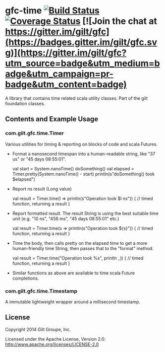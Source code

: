 # gfc-time [![Build Status](https://travis-ci.org/gilt/gfc-time.svg?branch=master)](https://travis-ci.org/gilt/gfc-time) [![Coverage Status](https://coveralls.io/repos/gilt/gfc-time/badge.svg?branch=master&service=github)](https://coveralls.io/github/gilt/gfc-time?branch=master) [![Join the chat at https://gitter.im/gilt/gfc](https://badges.gitter.im/gilt/gfc.svg)](https://gitter.im/gilt/gfc?utm_source=badge&utm_medium=badge&utm_campaign=pr-badge&utm_content=badge)


A library that contains time related scala utility classes. Part of the gilt foundation classes.

## Contents and Example Usage

### com.gilt.gfc.time.Timer

Various utilities for timing & reporting on blocks of code and scala Futures.

* Format a nanosecond timespan into a human-readable string, like "37 us" or "45 days 08:55:01".

    val start = System.nanoTime()
    doSomething()
    val elapsed = Timer.pretty(System.nanoTime() - start)
    println(s"doSomething() took $elapsed")

* Report ns result (Long value)

    val result = Timer.time(l => println(s"Operation took $l ns")) {
      // timed function, returning a
      result
    }

* Report formatted result. The result String is using the best suitable time unit
  (e.g. "10 ns", "456 ms", "45 days 08:55:01" etc.)

    val result = Timer.time(s => println(s"Operation took ${s}")) {
      // timed function, returning a
      result
    }

* Time the body, then calls pretty on the elapsed time to get a more human-friendly time
  String, then passes that to the "format" method.

    val result = Timer.time("Operation took %s", println _)) {
      // timed function, returning a
      result
    }

* Similar functions as above are available to time scala Future completions.


### com.gilt.gfc.time.Timestamp

A immutable lightweight wrapper around a millisecond timestamp.

## License
Copyright 2014 Gilt Groupe, Inc.

Licensed under the Apache License, Version 2.0: http://www.apache.org/licenses/LICENSE-2.0
